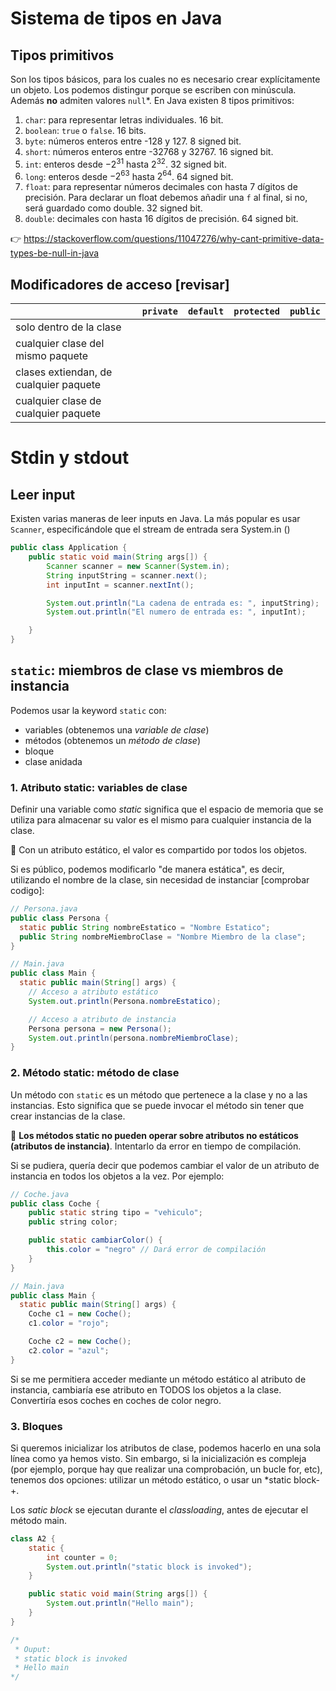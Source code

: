 # Sistema de tipos en Java

## Tipos primitivos

Son los tipos básicos, para los cuales no es necesario crear explícitamente un objeto. Los podemos distingur porque se escriben con minúscula. Además **no** admiten valores `null`\*. En Java existen 8 tipos primitivos:

1. `char`: para representar letras individuales. 16 bit.
2. `boolean`: `true` o `false`. 16 bits.
3. `byte`: números enteros entre -128 y 127. 8 signed bit.
4. `short`: números enteros entre -32768 y 32767. 16 signed bit.
5. `int`: enteros desde $-2^{31}$ hasta $2^{32}$. 32 signed bit.
6. `long`: enteros desde $-2^{63}$ hasta $2^{64}$. 64 signed bit.
7. `float`: para representar números decimales con hasta 7 dígitos de precisión. Para declarar un float debemos añadir una `f` al final, si no, será guardado como double. 32 signed bit.
8. `double`: decimales con hasta 16 dígitos de precisión. 64 signed bit.

:point_right: https://stackoverflow.com/questions/11047276/why-cant-primitive-data-types-be-null-in-java

## Modificadores de acceso [revisar]

|                                        | `private` | `default` | `protected` | `public` |
| -------------------------------------- | --------- | --------- | ----------- | -------- |
| solo dentro de la clase                |           |           |             |          |
| cualquier clase del mismo paquete      |           |           |             |          |
| clases extiendan, de cualquier paquete |           |           |             |          |
| cualquier clase de cualquier paquete   |

# Stdin y stdout

## Leer input

Existen varias maneras de leer inputs en Java. La más popular es usar `Scanner`, especificándole que el stream de entrada sera System.in ()

```java
public class Application {
    public static void main(String args[]) {
        Scanner scanner = new Scanner(System.in);
        String inputString = scanner.next();
        int inputInt = scanner.nextInt();

        System.out.println("La cadena de entrada es: ", inputString);
        System.out.println("El numero de entrada es: ", inputInt);

    }
}
```

## `static`: miembros de clase vs miembros de instancia

Podemos usar la keyword `static` con:

- variables (obtenemos una _variable de clase_)
- métodos (obtenemos un _método de clase_)
- bloque
- clase anidada

### 1. Atributo static: variables de clase

Definir una variable como _static_ significa que el espacio de memoria que se utiliza para almacenar su valor es el mismo para cualquier instancia de la clase.

:memo: Con un atributo estático, el valor es compartido por todos los objetos.

Si es público, podemos modificarlo "de manera estática", es decir, utilizando el nombre de la clase, sin necesidad de instanciar [comprobar codigo]:

```java
// Persona.java
public class Persona {
  static public String nombreEstatico = "Nombre Estatico";
  public String nombreMiembroClase = "Nombre Miembro de la clase";
}

// Main.java
public class Main {
  static public main(String[] args) {
    // Acceso a atributo estático
    System.out.println(Persona.nombreEstatico);

    // Acceso a atributo de instancia
    Persona persona = new Persona();
    System.out.println(persona.nombreMiembroClase);
}
```

### 2. Método static: método de clase

Un método con `static` es un método que pertenece a la clase y no a las instancias. Esto significa que se puede invocar el método sin tener que crear instancias de la clase.

:memo: **Los métodos static no pueden operar sobre atributos no estáticos (atributos de instancia)**. Intentarlo da error en tiempo de compilación.

Si se pudiera, quería decir que podemos cambiar el valor de un atributo de instancia en todos los objetos a la vez. Por ejemplo:

```java
// Coche.java
public class Coche {
    public static string tipo = "vehiculo";
    public string color;

    public static cambiarColor() {
        this.color = "negro" // Dará error de compilación
    }
}

// Main.java
public class Main {
  static public main(String[] args) {
    Coche c1 = new Coche();
    c1.color = "rojo";

    Coche c2 = new Coche();
    c2.color = "azul";
}

```

Si se me permitiera acceder mediante un método estático al atributo de instancia, cambiaría ese atributo en TODOS los objetos a la clase. Convertiría esos coches en coches de color negro.

### 3. Bloques

Si queremos inicializar los atributos de clase, podemos hacerlo en una sola línea como ya hemos visto. Sin embargo, si la inicialización es compleja (por ejemplo, porque hay que realizar una comprobación, un bucle for, etc), tenemos dos opciones: utilizar un método estático, o usar un *static block-+.

Los _satic block_ se ejecutan durante el _classloading_, antes de ejecutar el método main.

```java
class A2 {
    static {
        int counter = 0;
        System.out.println("static block is invoked");
    }

    public static void main(String args[]) {
        System.out.println("Hello main");
    }
}

/*
 * Ouput:
 * static block is invoked
 * Hello main
*/
```
